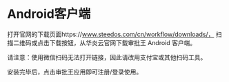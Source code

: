 # Android客户端 

打开官网的下载页面https://www.steedos.com/cn/workflow/downloads/， 扫描二维码或点击下载按钮，从华炎云官网下载审批王 Android 客户端。

请注意：使用微信扫码无法打开链接，因此请改用支付宝或其他扫码工具。

安装完毕后，点击审批王应用即可注册/登录使用。
